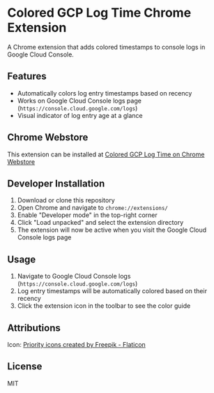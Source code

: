 # Colored GCP Log Time Chrome Extension

A Chrome extension that adds colored timestamps to console logs in Google Cloud Console.

## Features

- Automatically colors log entry timestamps based on recency
- Works on Google Cloud Console logs page (`https://console.cloud.google.com/logs`)
- Visual indicator of log entry age at a glance

## Chrome Webstore

This extension can be installed at [Colored GCP Log Time on Chrome Webstore](https://chromewebstore.google.com/detail/colored-gcp-log-time/eejfahlbddfoechffajanmlgobkndhkj?authuser=0&hl=en-GB)

## Developer Installation

1. Download or clone this repository
2. Open Chrome and navigate to `chrome://extensions/`
3. Enable "Developer mode" in the top-right corner
4. Click "Load unpacked" and select the extension directory
5. The extension will now be active when you visit the Google Cloud Console logs page

## Usage

1. Navigate to Google Cloud Console logs (`https://console.cloud.google.com/logs`)
2. Log entry timestamps will be automatically colored based on their recency
3. Click the extension icon in the toolbar to see the color guide

## Attributions
Icon: [Priority icons created by Freepik - Flaticon](https://www.flaticon.com/free-icons/priority)

## License

MIT
